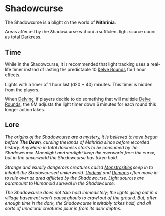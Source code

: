 # Shadowcurse

The Shadowcurse is a blight on the world of **Mithrinia**.

Areas affected by the Shadowcurse without a sufficient light source count as total [Darkness](Darkness.md).

## Time

While in the Shadowcurse, it is recommended that light tracking uses a real-life timer instead of lasting the predictable 10 [Delve Rounds](../Core%20Procedures/Round.md#Delve%20Round) for 1 hour effects.

Lights with a timer of 1 hour last (d20 + 40) minutes. This timer is hidden from the players.

When [Delving](../Exploration/Delving.md), if players decide to do something that will multiple [Delve Rounds](../Core%20Procedures/Round.md#Delve%20Round), the GM adjusts the light timer down 6 minutes for each round this longer action takes.

## Lore

*The origins of the Shadowcurse are a mystery, it is believed to have begun before **The Dawn**, cursing the lands of Mithrinia since before recorded history. Anywhere in total darkness starts to be consumed by the Shadowcurse. Moonlight and starlight keep the overworld from the curse, but in the underworld the Shadowcurse has taken hold.*

*Strange and usually dangerous creatures called [Monstrosities](../../Resources%20for%20GMs/Creatures/Creature%20Types/Monstrosity.md) seep in to inhabit the Shadowcursed underworld. [Undead](../../Resources%20for%20GMs/Creatures/Creature%20Types/Undead.md) and [Demons](../../Resources%20for%20GMs/Creatures/Creature%20Types/Demon.md) often move in to rule over an area afflicted by the Shadowcurse. Light sources are paramount to [Humanoid](../../Resources%20for%20GMs/Creatures/Creature%20Types/Humanoid.md) survival in the Shadowcurse.*

*The Shadowcurse does not take hold immediately; the lights going out in a village basement won't cause ghouls to crawl out of the ground. But, after enough time in the dark, the Shadowcurse inevitably takes hold, and all sorts of unnatural creatures pour in from its dark depths.*
